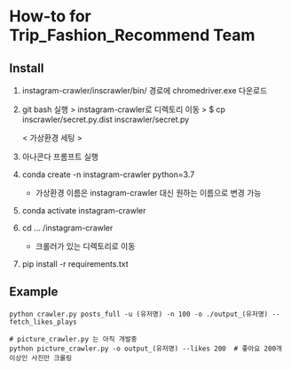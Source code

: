 # How-to for Trip_Fashion_Recommend Team



## Install

1. instagram-crawler/inscrawler/bin/ 경로에 chromedriver.exe 다운로드

2. git bash 실행 > instagram-crawler로 디렉토리 이동 > $ cp inscrawler/secret.py.dist inscrawler/secret.py

   

   < 가상환경 세팅 >

3. 아나콘다 프롬프트 실행

4. conda create -n instagram-crawler python=3.7

   - 가상환경 이름은 instagram-crawler 대신 원하는 이름으로 변경 가능

5. conda activate instagram-crawler

6. cd  ... /instagram-crawler

   - 크롤러가 있는 디렉토리로 이동

7. pip install -r requirements.txt



## Example

```
python crawler.py posts_full -u (유저명) -n 100 -o ./output_(유저명) --fetch_likes_plays

# picture_crawler.py 는 아직 개발중
python picture_crawler.py -o output_(유저명) --likes 200  # 좋아요 200개 이상인 사진만 크롤링
```

